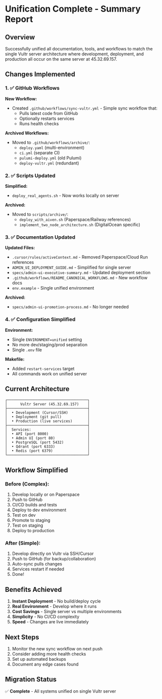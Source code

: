 # Unification Complete - Summary Report

## Overview
Successfully unified all documentation, tools, and workflows to match the single Vultr server architecture where development, deployment, and production all occur on the same server at 45.32.69.157.

## Changes Implemented

### 1. ✅ GitHub Workflows
**New Workflow:**
- Created `.github/workflows/sync-vultr.yml` - Simple sync workflow that:
  - Pulls latest code from GitHub
  - Optionally restarts services
  - Runs health checks

**Archived Workflows:**
- Moved to `.github/workflows/archive/`:
  - `deploy.yaml` (multi-environment)
  - `ci.yml` (separate CI)
  - `pulumi-deploy.yml` (old Pulumi)
  - `deploy-vultr.yml` (redundant)

### 2. ✅ Scripts Updated
**Simplified:**
- `deploy_real_agents.sh` - Now works locally on server

**Archived:**
- Moved to `scripts/archive/`:
  - `deploy_with_aiven.sh` (Paperspace/Railway references)
  - `implement_two_node_architecture.sh` (DigitalOcean specific)

### 3. ✅ Documentation Updated
**Updated Files:**
- `.cursor/rules/activeContext.md` - Removed Paperspace/Cloud Run references
- `ADMIN_UI_DEPLOYMENT_GUIDE.md` - Simplified for single server
- `specs/admin-ui-executive-summary.md` - Updated deployment section
- `.github/workflows/README_CANONICAL_WORKFLOWS.md` - New workflow docs
- `env.example` - Single unified environment

**Archived:**
- `specs/admin-ui-promotion-process.md` - No longer needed

### 4. ✅ Configuration Simplified
**Environment:**
- Single `ENVIRONMENT=unified` setting
- No more dev/staging/prod separation
- Single `.env` file

**Makefile:**
- Added `restart-services` target
- All commands work on unified server

## Current Architecture

```
┌─────────────────────────────────────┐
│      Vultr Server (45.32.69.157)    │
├─────────────────────────────────────┤
│  • Development (Cursor/SSH)         │
│  • Deployment (git pull)            │
│  • Production (live services)       │
├─────────────────────────────────────┤
│  Services:                          │
│  • API (port 8000)                  │
│  • Admin UI (port 80)               │
│  • PostgreSQL (port 5432)           │
│  • Qdrant (port 6333)               │
│  • Redis (port 6379)                │
└─────────────────────────────────────┘
```

## Workflow Simplified

### Before (Complex):
1. Develop locally or on Paperspace
2. Push to GitHub
3. CI/CD builds and tests
4. Deploy to dev environment
5. Test on dev
6. Promote to staging
7. Test on staging
8. Deploy to production

### After (Simple):
1. Develop directly on Vultr via SSH/Cursor
2. Push to GitHub (for backup/collaboration)
3. Auto-sync pulls changes
4. Services restart if needed
5. Done!

## Benefits Achieved

1. **Instant Deployment** - No build/deploy cycle
2. **Real Environment** - Develop where it runs
3. **Cost Savings** - Single server vs multiple environments
4. **Simplicity** - No CI/CD complexity
5. **Speed** - Changes are live immediately

## Next Steps

1. Monitor the new sync workflow on next push
2. Consider adding more health checks
3. Set up automated backups
4. Document any edge cases found

## Migration Status
✅ **Complete** - All systems unified on single Vultr server 